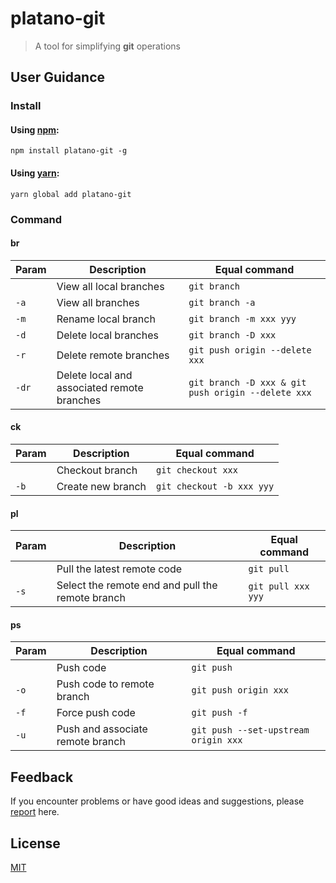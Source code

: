 # platano-git

> A tool for simplifying **git** operations

## User Guidance

### Install

#### Using [npm](https://www.npmjs.com/):

```
npm install platano-git -g
```

#### Using [yarn](https://yarnpkg.com/):

```
yarn global add platano-git
```

### Command

#### br

| Param | Description | Equal command |
| --- | --- | --- |
| ` ` | View all local branches | `git branch` |
| `-a` | View all branches | `git branch -a` |
| `-m` | Rename local branch | `git branch -m xxx yyy` |
| `-d` | Delete local branches | `git branch -D xxx` |
| `-r` | Delete remote branches | `git push origin --delete xxx` |
| `-dr` | Delete local and associated remote branches | `git branch -D xxx & git push origin --delete xxx` |

#### ck

| Param | Description | Equal command |  
| --- | --- | --- | 
| ` ` | Checkout branch | `git checkout xxx` | 
| `-b` | Create new branch | `git checkout -b xxx yyy` | 


#### pl

| Param | Description | Equal command |  
| --- | --- | --- | 
| ` ` | Pull the latest remote code | `git pull` | 
| `-s` | Select the remote end and pull the remote branch | `git pull xxx yyy` | 

#### ps

| Param | Description | Equal command |  
| --- | --- | --- | 
| ` ` | Push code | `git push` | 
| `-o` | Push code to remote branch | `git push origin xxx` | 
| `-f` | Force push code | `git push -f` | 
| `-u` | Push and associate remote branch | `git push --set-upstream origin xxx` | 


## Feedback

If you encounter problems or have good ideas and suggestions, please [report](https://github.com/chouchouji/platano-git/issues) here.

## License

[MIT](LICENCE)